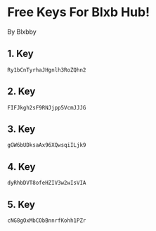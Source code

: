 # Free Keys For Blxb Hub!
By Blxbby
## 1. Key
```Ry1bCnTyrhaJHgnlh3RoZQhn2```
## 2. Key
```FIFJkgh2sF9RNJjpp5VcmJJJG```
## 3. Key
```gGW6bUDksaAx96XQwsqiILjk9```
## 4. Key
```dyRhbDVT8ofeHZIV3w2wIsVIA```
## 5. Key
```cNG8gOxMbCObBnnrfKohh1PZr```
